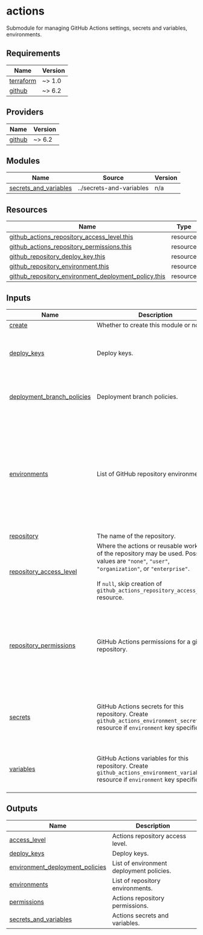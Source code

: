 # actions

Submodule for managing GitHub Actions settings, secrets and variables, environments.

<!-- BEGIN_TF_DOCS -->
## Requirements

| Name | Version |
|------|---------|
| <a name="requirement_terraform"></a> [terraform](#requirement\_terraform) | ~> 1.0 |
| <a name="requirement_github"></a> [github](#requirement\_github) | ~> 6.2 |

## Providers

| Name | Version |
|------|---------|
| <a name="provider_github"></a> [github](#provider\_github) | ~> 6.2 |

## Modules

| Name | Source | Version |
|------|--------|---------|
| <a name="module_secrets_and_variables"></a> [secrets\_and\_variables](#module\_secrets\_and\_variables) | ../secrets-and-variables | n/a |

## Resources

| Name | Type |
|------|------|
| [github_actions_repository_access_level.this](https://registry.terraform.io/providers/integrations/github/latest/docs/resources/actions_repository_access_level) | resource |
| [github_actions_repository_permissions.this](https://registry.terraform.io/providers/integrations/github/latest/docs/resources/actions_repository_permissions) | resource |
| [github_repository_deploy_key.this](https://registry.terraform.io/providers/integrations/github/latest/docs/resources/repository_deploy_key) | resource |
| [github_repository_environment.this](https://registry.terraform.io/providers/integrations/github/latest/docs/resources/repository_environment) | resource |
| [github_repository_environment_deployment_policy.this](https://registry.terraform.io/providers/integrations/github/latest/docs/resources/repository_environment_deployment_policy) | resource |

## Inputs

| Name | Description | Type | Default | Required |
|------|-------------|------|---------|:--------:|
| <a name="input_create"></a> [create](#input\_create) | Whether to create this module or not. | `bool` | `true` | no |
| <a name="input_deploy_keys"></a> [deploy\_keys](#input\_deploy\_keys) | Deploy keys. | <pre>list(object({<br/>    key       = string<br/>    read_only = bool<br/>    title     = string<br/>  }))</pre> | `[]` | no |
| <a name="input_deployment_branch_policies"></a> [deployment\_branch\_policies](#input\_deployment\_branch\_policies) | Deployment branch policies. | <pre>list(object({<br/>    environment    = string<br/>    branch_pattern = string<br/>  }))</pre> | `[]` | no |
| <a name="input_environments"></a> [environments](#input\_environments) | List of GitHub repository environments. | <pre>map(object({<br/>    wait_timer          = optional(number)<br/>    can_admins_bypass   = optional(bool)<br/>    prevent_self_review = optional(bool)<br/>    reviewers = optional(object({<br/>      teams = optional(set(string))<br/>      users = optional(set(string))<br/>    }))<br/>    deployment_branch_policy = optional(object({<br/>      protected_branches     = bool<br/>      custom_branch_policies = bool<br/>    }))<br/>  }))</pre> | `{}` | no |
| <a name="input_repository"></a> [repository](#input\_repository) | The name of the repository. | `string` | n/a | yes |
| <a name="input_repository_access_level"></a> [repository\_access\_level](#input\_repository\_access\_level) | Where the actions or reusable workflows of the repository may be used. Possible values are `"none"`, `"user"`, `"organization"`, or `"enterprise"`.<br/><br/>If `null`, skip creation of `github_actions_repository_access_level` resource. | `string` | `null` | no |
| <a name="input_repository_permissions"></a> [repository\_permissions](#input\_repository\_permissions) | GitHub Actions permissions for a given repository. | <pre>object({<br/>    allowed_actions = optional(string)<br/>    enabled         = optional(bool)<br/>    allowed_actions_config = optional(object({<br/>      github_owned_allowed = bool<br/>      patterns_allowed     = optional(set(string))<br/>      verified_allowed     = optional(bool)<br/>    }))<br/>  })</pre> | `null` | no |
| <a name="input_secrets"></a> [secrets](#input\_secrets) | GitHub Actions secrets for this repository. Create `github_actions_environment_secret` resource if `environment` key specified. | <pre>list(object({<br/>    environment     = optional(string)<br/>    secret_name     = string<br/>    encrypted_value = optional(string)<br/>    plaintext_value = optional(string)<br/>  }))</pre> | `[]` | no |
| <a name="input_variables"></a> [variables](#input\_variables) | GitHub Actions variables for this repository. Create `github_actions_environment_variable` resource if `environment` key specified. | <pre>list(object({<br/>    environment   = optional(string)<br/>    variable_name = string<br/>    value         = optional(string)<br/>  }))</pre> | `[]` | no |

## Outputs

| Name | Description |
|------|-------------|
| <a name="output_access_level"></a> [access\_level](#output\_access\_level) | Actions repository access level. |
| <a name="output_deploy_keys"></a> [deploy\_keys](#output\_deploy\_keys) | Deploy keys. |
| <a name="output_environment_deployment_policies"></a> [environment\_deployment\_policies](#output\_environment\_deployment\_policies) | List of environment deployment policies. |
| <a name="output_environments"></a> [environments](#output\_environments) | List of repository environments. |
| <a name="output_permissions"></a> [permissions](#output\_permissions) | Actions repository permissions. |
| <a name="output_secrets_and_variables"></a> [secrets\_and\_variables](#output\_secrets\_and\_variables) | Actions secrets and variables. |
<!-- END_TF_DOCS -->
